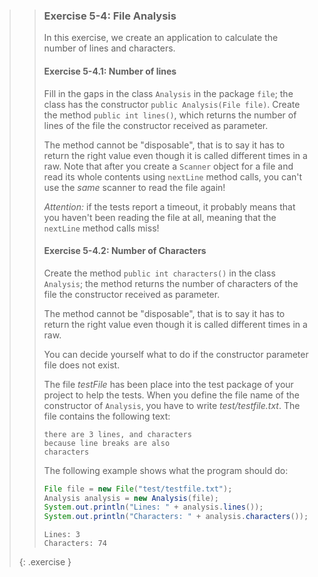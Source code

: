 >> ### Exercise 5-4: File Analysis
>>
>> In this exercise, we create an application to calculate the number of lines and characters.
>>
>> #### Exercise 5-4.1: Number of lines
>>
>> Fill in the gaps in the class `Analysis` in the package `file`; the class has the constructor `public Analysis(File file)`. Create the method `public int lines()`, which returns the number of lines of the file the constructor received as parameter.
>>
>> The method cannot be "disposable", that is to say it has to return the right value even though it is called different times in a raw. Note that after you create a `Scanner` object for a file and read its whole contents using `nextLine` method calls, you can't use the *same* scanner to read the file again!
>>
>> *Attention:* if the tests report a timeout, it probably means that you haven't been reading the file at all, meaning that the `nextLine` method calls miss!
>>
>> #### Exercise 5-4.2: Number of Characters
>>
>> Create the method `public int characters()` in the class `Analysis`; the method returns the number of characters of the file the constructor received as parameter.
>>
>> The method cannot be "disposable", that is to say it has to return the right value even though it is called different times in a raw.
>>
>> You can decide yourself what to do if the constructor parameter file does not exist.
>>
>> The file *testFile* has been place into the test package of your project to help the tests. When you define the file name of the constructor of `Analysis`, you have to write *test/testfile.txt*. The file contains the following text:
>>
>>```output
>>there are 3 lines, and characters
>>because line breaks are also
>>characters
>>```
>>
>>The following example shows what the program should do:
>>
>>```java
>> File file = new File("test/testfile.txt");
>> Analysis analysis = new Analysis(file);
>> System.out.println("Lines: " + analysis.lines());
>> System.out.println("Characters: " + analysis.characters());
>>```
>>
>>```output
>>Lines: 3
>>Characters: 74
>>```
>>
>{: .exercise }